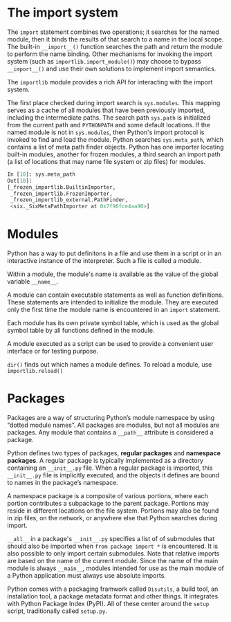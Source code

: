 # The import system

The `import` statement combines two operations; it searches for the named module, then it binds the results of that search to a name in the local scope. The built-in `__import__()` function searches the path and return the module to perform the name binding. Other mechanisms for invoking the import system (such as `importlib.import_module()`) may choose to bypass `__import__()` and use their own solutions to implement import semantics.

The `importlib` module provides a rich API for interacting with the import system.

The first place checked during import search is `sys.modules`. This mapping serves as a cache of all modules that have been previously imported, including the intermediate paths.  The search path `sys.path` is initialized from the current path and `PYTHONPATH` and some default locations. If the named module is not in `sys.modules`, then Python's import protocol is invoked to find and load the module. Python searches `sys.meta_path`, which contains a list of meta path finder objects. Python has one importer locating built-in modules, another for frozen modules, a third search an import path (a list of locations that may name file system or zip files) for modules. 


```python
In [10]: sys.meta_path
Out[10]: 
[_frozen_importlib.BuiltinImporter,
 _frozen_importlib.FrozenImporter,
 _frozen_importlib_external.PathFinder,
 <six._SixMetaPathImporter at 0x7f96fce4aa90>]
```

# Modules

Python has a way to put definitons in a file and use them in a script or in an interactive instance of the interpreter. Such a file is called a module.

Within a module, the module's name is available as the value of the global variable `__name__`.

A module can contain executable statements as well as function definitions. These statements are intended to initialize the module. They are executed only the first time the module name is encountered in an `import` statement.

Each module has its own private symbol table, which is used as the global symbol table by all functions defined in the module.

A module executed as a script can be used to provide a convenient user interface or for testing purpose.



`dir()` finds out which names a module defines. To reload a module, use `importlib.reload()`

# Packages

Packages are a way of structuring Python’s module namespace by using “dotted module names”. All packages are modules, but not all modules are packages. Any module that contains a `__path__` attribute is considered a package.

Python defines two types of packages, __regular packages__ and __namespace packages__. A regular package is typically implemented as a directory containing an `__init__.py` file. When a regular package is imported, this `__init__.py` file is implicitly executed, and the objects it defines are bound to names in the package’s namespace.

A namespace package is a composite of various portions, where each portion contributes a subpackage to the parent package. Portions may reside in different locations on the file system. Portions may also be found in zip files, on the network, or anywhere else that Python searches during import.

`__all__` in a package's `__init__.py` specifies a list of of submodules that should also be imported when `from package import *` is encountered. It is also possible to only import certain submodules. Note that relative imports are based on the name of the current module. Since the name of the main module is always `__main__`, modules intended for use as the main module of a Python application must always use absolute imports.

Python comes with a packaging framwork called `Disutils`, a build tool, an installation tool, a package metadata format and other things. It integrates with Python Package Index (PyPI). All of these center around the `setup` script, traditionally called `setup.py`.
